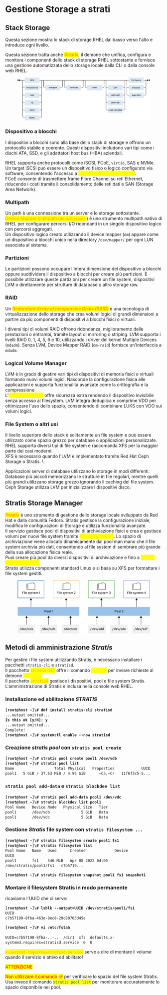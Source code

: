 # Gestione Storage a strati

## Stack Storage

Questa sezione mostra lo stack di storage RHEL dal basso verso l'alto e introduce ogni livello.

Questa sezione tratta anche _<mark style="color:orange;">**Stratis**</mark>_, il demone che unifica, configura e monitora i componenti dello stack di storage RHEL sottostante e fornisce una gestione automatizzata dello storage locale dalla CLI o dalla console web RHEL.

<div data-full-width="true"><figure><img src="../.gitbook/assets/image (9).png" alt=""><figcaption></figcaption></figure></div>

### Dispositivo a blocchi

I dispositivi a blocchi sono alla base dello stack di storage e offrono un protocollo stabile e coerente. Questi dispositivi includono vari tipi come i dischi ATA, SSD, e gli adattatori host bus (HBA) aziendali.

RHEL supporta anche protocolli come iSCSI, FCoE, `virtio`, SAS e NVMe. \
Un target iSCSI può essere un dispositivo fisico o logico configurato via software, consentendo l'accesso a <mark style="color:yellow;">LUN(Logical Unit Numbers)</mark>. \
FCoE consente di trasmettere frame Fibre Channel su reti Ethernet, riducendo i costi tramite il consolidamento delle reti dati e SAN (Storage Area Network).

### Multipath

Un path è una connessione tra un server e lo storage sottostante. \
<mark style="color:orange;">Device Mapper multipath (</mark><mark style="color:orange;">`dm-multipath`</mark>) è uno strumento multipath nativo di RHEL per configurare percorsi I/O ridondanti in un singolo dispositivo logico con percorsi aggregati. \
Un dispositivo logico creato utilizzando il device mapper (`dm`) appare come un dispositivo a blocchi unico nella directory `/dev/mapper/` per ogni LUN associata al sistema.

### Partizioni

Le partizioni possono occupare l'intera dimensione del dispositivo a blocchi oppure suddividere il dispositivo a blocchi per creare più partizioni. È possibile utilizzare queste partizioni per creare un file system, dispositivi LVM o direttamente per strutture di database o altro storage raw.

### RAID

Un _<mark style="color:orange;">**Redundant Array of Inexpensive Disks (RAID)**</mark>_ è una tecnologia di virtualizzazione dello storage che crea volumi logici di grandi dimensioni a partire da più componenti di dispositivi a blocchi fisici o virtuali.&#x20;

I diversi tipi di volumi RAID offrono ridondanza, miglioramento delle prestazioni o entrambi, tramite layout di mirroring o striping. LVM supporta i livelli RAID 0, 1, 4, 5, 6 e 10, utilizzando i driver del kernel Multiple Devices (`mdadm`). Senza LVM, Device Mapper RAID (`dm-raid`) fornisce un'interfaccia a `mdadm`.

### Logical Volume Manager

LVM è in grado di gestire vari tipi di dispositivi di memoria fisici o virtuali formando nuovi volumi logici. Nasconde la configurazione fisica alle applicazioni e supporta funzionalità avanzate come la crittografia e la compressione. \
L'<mark style="color:yellow;">encryption LUKS</mark> offre sicurezza extra rendendo il dispositivo invisibile senza accesso al filesystem. LVM integra deduplica e comprime VDO per ottimizzare l'uso dello spazio, consentendo di combinare LUKS con VDO sui volumi logici.

### File System o altri usi

Il livello superiore dello stack è solitamente un file system e può essere utilizzato come spazio grezzo per database o applicazioni personalizzate. \
RHEL supporta diversi tipi di file system e raccomanda XFS per la maggior parte dei casi moderni. \
XFS è necessario quando l'LVM è implementato tramite Red Hat Ceph Storage o Stratis. \


Applicazioni server di database utilizzano lo storage in modi differenti. \
Database più piccoli memorizzano le strutture in file regolari, mentre quelli più grandi utilizzano storage grezzo ignorando il caching del file system. \
Ceph Storage utilizza LVM per inizializzare i dispositivi disco.

## Stratis Storage Manager

_<mark style="color:orange;">**Stratis**</mark>_ è uno strumento di gestione dello storage locale sviluppato da Red Hat e dalla comunità Fedora. Stratis gestisce la configurazione iniziale, modifica le configurazioni di Storage e utilizza funzionalità avanzate. \
Il servizio gestisce pool di dispositivi di archiviazione fisici e crea e gestisce volumi per nuovi file system tramite _<mark style="color:yellow;">thin provisioning</mark>_. Lo spazio di archiviazione viene allocato dinamicamente dal pool man mano che il file system archivia più dati, consentendo al file system di sembrare più grande della sua allocazione fisica reale. \
Puoi creare più pool da diversi dispositivi di archiviazione e fino a <mark style="color:yellow;">2²⁴ file system per pool.</mark> \
Stratis utilizza componenti standard Linux e si basa su XFS per formattare i file system gestiti..

<div data-full-width="true"><figure><img src="../.gitbook/assets/image (10).png" alt=""><figcaption></figcaption></figure></div>

## Metodi di amministrazione _Stratis_

Per gestire i file system utilizzando Stratis, è necessario installare i pacchetti `stratis-cli` e `stratisd`. \
Il pacchetto <mark style="color:orange;">`stratis-cli`</mark> offre il comando <mark style="color:yellow;">`stratis`</mark> per inviare richieste al demone <mark style="color:yellow;">`stratisd`</mark>. \
Il pacchetto <mark style="color:orange;">`stratisd`</mark> gestisce i dispositivi, pool e file system Stratis. \
L'amministrazione di Stratis è inclusa nella console web RHEL.

### Installazione ed abilitazione _STRATIS_

<pre class="language-bash"><code class="lang-bash"><strong>[root@host ~]\# dnf install stratis-cli stratisd
</strong>...output omitted...
<strong>Is this ok [y/N]: y
</strong>...output omitted...
Complete!
<strong>[root@host ~]\# systemctl enable --now stratisd
</strong></code></pre>

### Creazione _stratis pool_ con `stratis pool create`

<pre class="language-bash"><code class="lang-bash"><strong>[root@host ~]\# stratis pool create pool1 /dev/vdb
</strong><strong>[root@host ~]\# stratis pool list
</strong>Name                  Total Physical   Properties            UUID
pool1   5 GiB / 37.63 MiB / 4.96 GiB      ~Ca,~Cr   11f6f3c5-5...
</code></pre>

### `stratis pool add-data` e `stratis blockdev list`&#x20;

<pre class="language-bash"><code class="lang-bash"><strong>[root@host ~]\# stratis pool add-data pool1 /dev/vdc
</strong><strong>[root@host ~]\# stratis blockdev list pool1
</strong>Pool Name   Device Node   Physical Size   Tier
pool1       /dev/vdb              5 GiB   Data
pool1       /dev/vdc              5 GiB   Data
</code></pre>

### Gestione _Stratis_ file system con `stratis filesystem ...`&#x20;

<pre class="language-bash"><code class="lang-bash"><strong>[root@host ~]\# stratis filesystem create pool1 fs1
</strong><strong>[root@host ~]\# stratis filesystem list
</strong>Pool Name   Name   Used      Created             Device                   UUID
pool1       fs1    546 MiB   Apr 08 2022 04:05   /dev/stratis/pool1/fs1   c7b5719...
</code></pre>

<pre class="language-bash"><code class="lang-bash"><strong>[root@host ~]\# stratis filesystem snapshot pool1 fs1 snapshot1
</strong></code></pre>

### Montare il filesystem Stratis in modo permanente

ricaviamo l'UUID che ci serve:

<pre class="language-bash"><code class="lang-bash"><strong>[root@host ~]\# lsblk --output=UUID /dev/stratis/pool1/fs1
</strong>UUID
c7b57190-8fba-463e-8ec8-29c80703d45e
</code></pre>

<pre class="language-bash"><code class="lang-bash"><strong>[root@host ~]\# vi /etc/fstab
</strong><strong>
</strong>UUID=c7b57190-8fba-..-..  /dir1  xfs  defaults,x-systemd.requires=stratisd.service  0  0
</code></pre>

<mark style="color:orange;">`x-systemd.requires=stratisd.service`</mark> serve a dire di montare il volume quando il servizio é attivo ed abilitato!

<mark style="color:red;">ATTENZIONE</mark>

<mark style="color:red;">Non utilizzare il comando</mark> <mark style="color:red;"></mark><mark style="color:red;">`df`</mark> per verificare lo spazio del file system Stratis.\
Usa invece il comando <mark style="color:green;">`stratis pool list`</mark> per monitorare accuratamente lo spazio disponibile nel pool.

